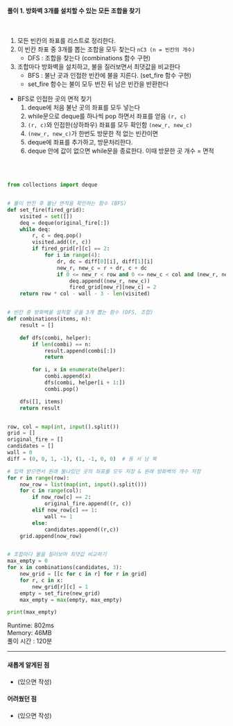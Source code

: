 #### 풀이 1. 방화벽 3개를 설치할 수 있는 모든 조합을 찾기
<br/>

1. 모든 빈칸의 좌표를 리스트로 정리한다.
2. 이 빈칸 좌표 중 3개를 뽑는 조합을 모두 찾는다 `nC3 (n = 빈칸의 개수)` 
    + DFS : 조합을 찾는다 (combinations 함수 구현)
3. 조합마다 방화벽을 설치하고, 불을 질러보면서 최댓값을 비교한다
    + BFS : 불난 곳과 인접한 빈칸에 불을 지른다. (set_fire 함수 구현)
    + set_fire 함수는 불이 모두 번진 뒤 남은 빈칸을 반환한다

- BFS로 인접한 곳의 면적 찾기
  1. deque에 처음 불난 곳의 좌표를 모두 넣는다
  2. while문으로 deque를 하나씩 pop 하면서 좌표를 얻음 `(r, c)`
  3. `(r, c)`와 인접한(상하좌우) 좌표를 모두 확인함 `(new_r, new_c)`
  4. `(new_r, new_c)`가 한번도 방문한 적 없는 빈칸이면 
  5. deque에 좌표를 추가하고, 방문처리한다.
  6. deque 안에 값이 없으면 while문을 종료한다. 이때 방문한 곳 개수 = 면적 

<br/>

<br/>

```python
from collections import deque


# 불이 번진 후 불난 면적을 확인하는 함수 (BFS)
def set_fire(fired_grid):
    visited = set([])
    deq = deque(original_fire[:])
    while deq:
        r, c = deq.pop()
        visited.add((r, c))
        if fired_grid[r][c] == 2:
            for i in range(4):
                dr, dc = diff[0][i], diff[1][i]
                new_r, new_c = r + dr, c + dc
                if 0 <= new_r < row and 0 <= new_c < col and (new_r, new_c) not in visited and fired_grid[new_r][new_c] == 0:
                    deq.append((new_r, new_c))
                    fired_grid[new_r][new_c] = 2
    return row * col - wall - 3 - len(visited)


# 빈칸 중 방화벽을 설치할 곳을 3개 뽑는 함수 (DFS, 조합)
def combinations(items, n):
    result = []

    def dfs(combi, helper):
        if len(combi) == n:
            result.append(combi[:])
            return

        for i, x in enumerate(helper):
            combi.append(x)
            dfs(combi, helper[i + 1:])
            combi.pop()

    dfs([], items)
    return result


row, col = map(int, input().split())
grid = []
original_fire = []
candidates = []
wall = 0
diff = (0, 0, 1, -1), (1, -1, 0, 0)  # 동 서 남 북

# 입력 받으면서 원래 불나있던 곳의 좌표를 모두 저장 & 원래 방화벽의 개수 저장
for r in range(row):
    now_row = list(map(int, input().split()))
    for c in range(col):
        if now_row[c] == 2:
            original_fire.append((r, c))
        elif now_row[c] == 1:
            wall += 1
        else:
            candidates.append((r,c))
    grid.append(now_row)


# 조합마다 불을 질러보며 최댓값 비교하기
max_empty = 0
for x in combinations(candidates, 3):
    new_grid = [[c for c in r] for r in grid]
    for r, c in x:
        new_grid[r][c] = 1
    empty = set_fire(new_grid)
    max_empty = max(empty, max_empty)

print(max_empty)

```


Runtime: 802ms  
Memory: 46MB  
풀이 시간 : 120분  

--- 

#### 새롭게 알게된 점
  + (있으면 작성)

#### 어려웠던 점
  + (있으면 작성)
  


